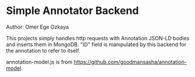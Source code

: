 # Simple Annotator Backend

Author: Omer Ege Ozkaya

This projects simply handles http requests with Annotation JSON-LD bodies and inserts them in MongoDB.
"ID" field is manipulated by this backend for the annotation to refer to itself.


annotation-model.js is from https://github.com/goodmansasha/annotation-model.

